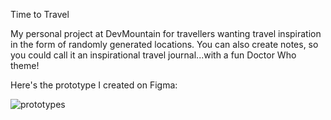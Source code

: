 Time to Travel

My personal project at DevMountain for travellers wanting 
travel inspiration in the form of randomly generated locations.
You can also create notes, so you could call it an inspirational 
travel journal...with a fun Doctor Who theme!

Here's the prototype I created on Figma:

![prototypes](https://user-images.githubusercontent.com/29001520/47278100-6b27c280-d583-11e8-8511-e75aa4bb2140.jpeg)
